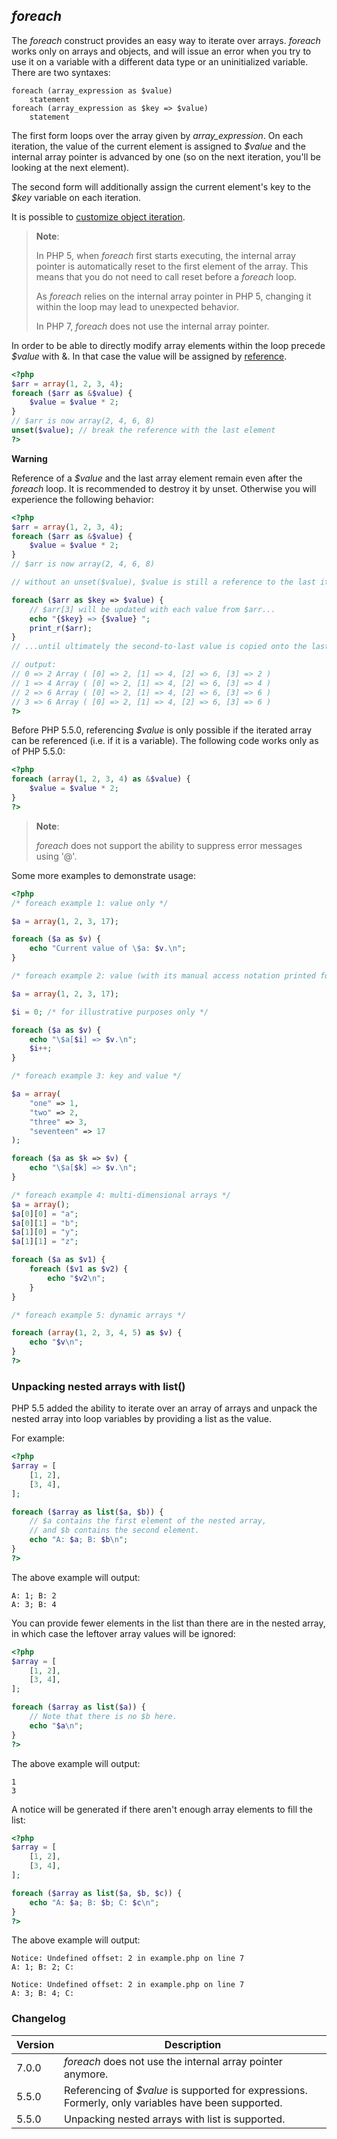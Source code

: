 *foreach*
---------

The *foreach* construct provides an easy way to iterate over arrays.
*foreach* works only on arrays and objects, and will issue an error when
you try to use it on a variable with a different data type or an
uninitialized variable. There are two syntaxes:

    foreach (array_expression as $value)
        statement
    foreach (array_expression as $key => $value)
        statement

The first form loops over the array given by *array\_expression*. On
each iteration, the value of the current element is assigned to *$value*
and the internal array pointer is advanced by one (so on the next
iteration, you'll be looking at the next element).

The second form will additionally assign the current element's key to
the *$key* variable on each iteration.

It is possible to
<a href="/language/oop5/iterations.html" class="link">customize object iteration</a>.

> **Note**:
>
> In PHP 5, when *foreach* first starts executing, the internal array
> pointer is automatically reset to the first element of the array. This
> means that you do not need to call <span class="function">reset</span>
> before a *foreach* loop.
>
> As *foreach* relies on the internal array pointer in PHP 5, changing
> it within the loop may lead to unexpected behavior.
>
> In PHP 7, *foreach* does not use the internal array pointer.

In order to be able to directly modify array elements within the loop
precede *$value* with &. In that case the value will be assigned by
<a href="/language/references.html" class="link">reference</a>.

``` php
<?php
$arr = array(1, 2, 3, 4);
foreach ($arr as &$value) {
    $value = $value * 2;
}
// $arr is now array(2, 4, 6, 8)
unset($value); // break the reference with the last element
?>
```

**Warning**

Reference of a *$value* and the last array element remain even after the
*foreach* loop. It is recommended to destroy it by <span
class="function">unset</span>. Otherwise you will experience the
following behavior:

``` php
<?php
$arr = array(1, 2, 3, 4);
foreach ($arr as &$value) {
    $value = $value * 2;
}
// $arr is now array(2, 4, 6, 8)

// without an unset($value), $value is still a reference to the last item: $arr[3]

foreach ($arr as $key => $value) {
    // $arr[3] will be updated with each value from $arr...
    echo "{$key} => {$value} ";
    print_r($arr);
}
// ...until ultimately the second-to-last value is copied onto the last value

// output:
// 0 => 2 Array ( [0] => 2, [1] => 4, [2] => 6, [3] => 2 )
// 1 => 4 Array ( [0] => 2, [1] => 4, [2] => 6, [3] => 4 )
// 2 => 6 Array ( [0] => 2, [1] => 4, [2] => 6, [3] => 6 )
// 3 => 6 Array ( [0] => 2, [1] => 4, [2] => 6, [3] => 6 )
?>
```

Before PHP 5.5.0, referencing *$value* is only possible if the iterated
array can be referenced (i.e. if it is a variable). The following code
works only as of PHP 5.5.0:

``` php
<?php
foreach (array(1, 2, 3, 4) as &$value) {
    $value = $value * 2;
}
?>
```

> **Note**:
>
> *foreach* does not support the ability to suppress error messages
> using '@'.

Some more examples to demonstrate usage:

``` php
<?php
/* foreach example 1: value only */

$a = array(1, 2, 3, 17);

foreach ($a as $v) {
    echo "Current value of \$a: $v.\n";
}

/* foreach example 2: value (with its manual access notation printed for illustration) */

$a = array(1, 2, 3, 17);

$i = 0; /* for illustrative purposes only */

foreach ($a as $v) {
    echo "\$a[$i] => $v.\n";
    $i++;
}

/* foreach example 3: key and value */

$a = array(
    "one" => 1,
    "two" => 2,
    "three" => 3,
    "seventeen" => 17
);

foreach ($a as $k => $v) {
    echo "\$a[$k] => $v.\n";
}

/* foreach example 4: multi-dimensional arrays */
$a = array();
$a[0][0] = "a";
$a[0][1] = "b";
$a[1][0] = "y";
$a[1][1] = "z";

foreach ($a as $v1) {
    foreach ($v1 as $v2) {
        echo "$v2\n";
    }
}

/* foreach example 5: dynamic arrays */

foreach (array(1, 2, 3, 4, 5) as $v) {
    echo "$v\n";
}
?>
```

### Unpacking nested arrays with list()

PHP 5.5 added the ability to iterate over an array of arrays and unpack
the nested array into loop variables by providing a <span
class="function">list</span> as the value.

For example:

``` php
<?php
$array = [
    [1, 2],
    [3, 4],
];

foreach ($array as list($a, $b)) {
    // $a contains the first element of the nested array,
    // and $b contains the second element.
    echo "A: $a; B: $b\n";
}
?>
```

The above example will output:

    A: 1; B: 2
    A: 3; B: 4

You can provide fewer elements in the <span class="function">list</span>
than there are in the nested array, in which case the leftover array
values will be ignored:

``` php
<?php
$array = [
    [1, 2],
    [3, 4],
];

foreach ($array as list($a)) {
    // Note that there is no $b here.
    echo "$a\n";
}
?>
```

The above example will output:

    1
    3

A notice will be generated if there aren't enough array elements to fill
the <span class="function">list</span>:

``` php
<?php
$array = [
    [1, 2],
    [3, 4],
];

foreach ($array as list($a, $b, $c)) {
    echo "A: $a; B: $b; C: $c\n";
}
?>
```

The above example will output:


    Notice: Undefined offset: 2 in example.php on line 7
    A: 1; B: 2; C: 

    Notice: Undefined offset: 2 in example.php on line 7
    A: 3; B: 4; C: 

### Changelog

| Version | Description                                                                                         |
|---------|-----------------------------------------------------------------------------------------------------|
| 7.0.0   | *foreach* does not use the internal array pointer anymore.                                          |
| 5.5.0   | Referencing of *$value* is supported for expressions. Formerly, only variables have been supported. |
| 5.5.0   | Unpacking nested arrays with <span class="function">list</span> is supported.                       |
